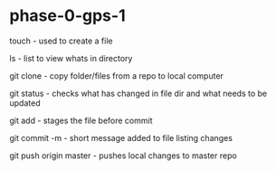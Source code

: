 # phase-0-gps-1

touch - used to create a file

ls - list to view whats in directory

git clone - copy folder/files from a repo to local computer

git status - checks what has changed in file dir and what needs to be updated

git add - stages the file before commit

git commit -m - short message added to file listing changes

git push origin master - pushes local changes to master repo

